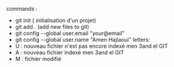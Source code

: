 commands :
- git init ( initialisation d'un projet)
- git add . (add new files to git)
- git config --global user.email "your@email"
- git config --global user.name "Amen Hajlaoui"
letters:
- U : nouveau fichier n'est pas encore indexé men 3and el GIT
- A : nouveau fichier indexé men 3and el GIT
- M : fichier modifié